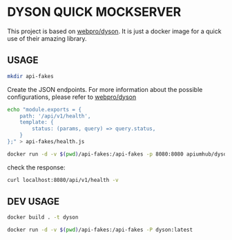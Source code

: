 # DYSON QUICK MOCKSERVER
This project is based on [webpro/dyson](https://github.com/webpro/dyson). It is just a docker image for a quick use of their amazing library.
## USAGE
```bash
mkdir api-fakes
```
Create the JSON endpoints. For more information about the possible configurations, please refer to [webpro/dyson](https://github.com/webpro/dyson)
```bash
echo "module.exports = {
    path: '/api/v1/health',
    template: {
        status: (params, query) => query.status,
    }
};" > api-fakes/health.js
```
```bash
docker run -d -v $(pwd)/api-fakes:/api-fakes -p 8080:8080 apiumhub/dyson-quick-mockserver
```
check the response:
```bash
curl localhost:8080/api/v1/health -v
```

## DEV USAGE

```bash
docker build . -t dyson
```

```bash
docker run -d -v $(pwd)/api-fakes:/api-fakes -P dyson:latest
```
